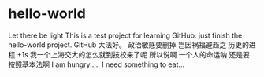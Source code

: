 # hello-world
Let there be light
This is a test project for learning GitHub.
just finish the hello-world project.
GitHub 大法好。
政治敏感要删掉
岂因祸福避趋之
历史的进程
+1s
我一个上海交大的怎么就到技校来了呢
所以说啊
一个人的命运呐
还是要按照基本法啊
I am hungry.....
I need something to eat...

